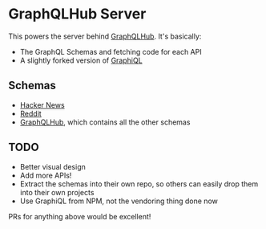 # GraphQLHub Server

This powers the server behind [GraphQLHub](http://www.graphqlhub.com/). It's basically:

- The GraphQL Schemas and fetching code for each API
- A slightly forked version of [GraphiQL](https://github.com/graphql/graphiql)

## Schemas

- [Hacker News](schemas/hn.js)
- [Reddit](schemas/reddit.js)
- [GraphQLHub](schemas/graphqlhub.js), which contains all the other schemas

## TODO

- Better visual design
- Add more APIs!
- Extract the schemas into their own repo, so others can easily drop them into their own projects
- Use GraphiQL from NPM, not the vendoring thing done now

PRs for anything above would be excellent!

